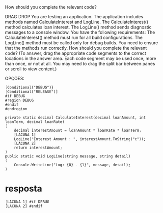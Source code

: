 ﻿How should you complete the relevant code?

DRAG DROP
You are testing an application. The application includes methods named CalculateInterest
and LogLine. The CalculateInterest() method calculates loan interest. The LogLine() method
sends diagnostic messages to a console window.
You have the following requirements:
The CalculateInterest() method must run for all build configurations.
The LogLine() method must be called only for debug builds.
You need to ensure that the methods run correctly.
How should you complete the relevant code? (To answer, drag the appropriate code
segments to the correct locations in the answer area. Each code segment may be used
once, more than once, or not at all. You may need to drag the split bar between panes or
scroll to view content.)

OPÇÕES:

```
[Conditional("DEBUG")}
[Conditional("RELEASE")]
#if DEBUG
#region DEBUG
#endif
#endregion
```


```
private static decimal CalculateInterest(decimal loanAmount, int loanTerm, decimal loanRate)
(
    decimal interestAmount = loanAmount * loanRate * loanTerm;
    [LACUNA 1] 
    LogLine("Interest Amount : ", interestAmount.ToString("c"));
    [LACUNA 2] 
    return interestAmount;
)
public static void LogLine(string message, string detail)
(
    Console.WriteLine("Log: {0} - {1}", message, detail);
)
```

# resposta
```
[LACUNA 1] #if DEBUG
[LACUNA 2] #endif
```